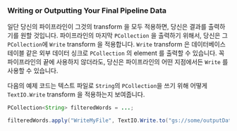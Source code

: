 ### Writing or Outputting Your Final Pipeline Data

일단 당신의 파이프라인이 그것의 transform 을 모두 적용하면, 당신은 결과를 출력하기를 원할 것입니다. 파이프라인의 마지막 `PCollection` 을 출력하기 위해서, 당신은 그 `PCollection`에 `Write` transform 을 적용합니다. `Write` transform 은 데이터베이스 테이블 같은 외부 데이터 싱크로 `PCollection` 의 element 를 출력할 수 있습니다. 꼭 파이프라인의 끝에 사용하지 않더라도, 당신은 파이프라인의 어떤 지점에서든 `Write` 를 사용할 수 있습니다.

다음의 예제 코드는 텍스트 파일로 `String`의 `PCollection`을 쓰기 위해 어떻게 `TextIO.Write` transform 을 적용하는지 보여줍니다.

```java
PCollection<String> filteredWords = ...;

filteredWords.apply("WriteMyFile", TextIO.Write.to("gs://some/outputData.txt"));
```

